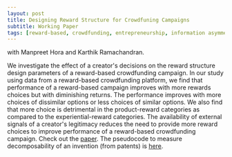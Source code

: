 ```yaml
---
layout: post
title: Designing Reward Structure for Crowdfuning Campaigns
subtitle: Working Paper  
tags: [reward-based, crowdfunding, entrepreneurship, information asymmetry]
---
```


with Manpreet Hora and Karthik Ramachandran.

We investigate the effect of a creator's decisions on the reward structure design parameters of a reward-based crowdfunding campaign. In our study using data from a reward-based crowdfunding platform, we find that performance of a reward-based campaign improves with more rewards choices but with diminishing returns. The performance improves with more choices of dissimilar options or less choices of similar options. We also find that more choice is detrimental in the product-reward categories as compared to the experiential-reward categories. The availability of external signals of a creator's legitimacy reduces the need to provide more reward choices to improve performance of a reward-based crowdfunding campaign. Check out the [paper](https://papers.ssrn.com/sol3/papers.cfm?abstract_id=2962348\\1). The pseudocode to measure decomposability of an invention (from patents) is [here](https://tian-chan.github.io/dataset/\\11).
